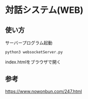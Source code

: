 # 対話システム(WEB)
## 使い方
サーバープログラム起動
```
python3 websocketServer.py
```
index.htmlをブラウザで開く
## 参考
https://www.nowonbun.com/247.html
